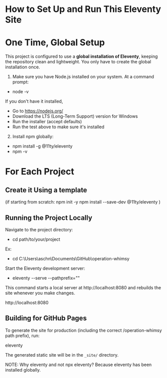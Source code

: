 
# How to Set Up and Run This Eleventy Site

# One Time, Global Setup
This project is configured to use a **global installation of Eleventy**, keeping the repository clean and lightweight.  You only have to create the global installation once.

1) Make sure you have Node.js installed on your system.  At a command prompt:
  - node -v

If you don't have it installed, 
- Go to https://nodejs.org/
- Download the LTS (Long-Term Support) version for Windows
- Run the installer (accept defaults)
- Run the test above to make sure it's installed

2) Install npm globally:
- npm install -g @11ty/eleventy
- npm -v 

# For Each Project

## Create it Using a template

(if starting from scratch:
npm init -y
npm install --save-dev @11ty/eleventy
)


## Running the Project Locally

Navigate to the project directory:
- cd path/to/your/project

Ex: 
- cd C:\Users\aschn\Documents\GitHub\operation-whimsy

Start the Eleventy development server:
- eleventy --serve --pathprefix=""

This command starts a local server at http://localhost:8080 and rebuilds the site whenever you make changes.

http://localhost:8080



## Building for GitHub Pages

To generate the site for production (including the correct /operation-whimsy path prefix), run:

eleventy

The generated static site will be in the `_site/` directory.

NOTE:  Why eleventy and not npx eleventy?  Because eleventy has been installed globally.